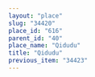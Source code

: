 ```yaml
---
layout: "place"
slug: "34420"
place_id: "616"
parent_id: "40"
place_name: "Qidudu"
title: "Qidudu"
previous_item: "34423"
---
```

